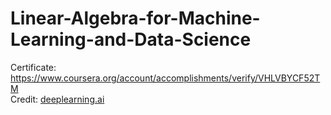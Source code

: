 # Linear-Algebra-for-Machine-Learning-and-Data-Science
Certificate: https://www.coursera.org/account/accomplishments/verify/VHLVBYCF52TM
</br>
Credit: [deeplearning.ai](https://www.deeplearning.ai/)
